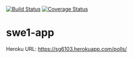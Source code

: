 
[![Build Status](https://travis-ci.com/joshganguly/swe1-app.svg?branch=master)](https://travis-ci.com/joshganguly/swe1-app)
[![Coverage Status](https://coveralls.io/repos/github/joshganguly/swe1-app/badge.svg)](https://coveralls.io/github/joshganguly/swe1-app)

# swe1-app
Heroku URL: https://sg6103.herokuapp.com/polls/

